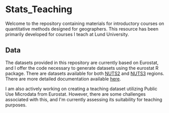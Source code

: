 # Stats_Teaching

Welcome to the repository containing materials for introductory courses on quantitative methods designed for geographers. This resource has been primarily developed for courses I teach at Lund University.

## Data

The datasets provided in this repository are currently based on Eurostat, and I offer the code necessary to generate datasets using the eurostat R package. There are datasets available for both [NUTS2](data/nuts2/) and [NUTS3](data/nuts3/) regions. There are more detailed documentation available [here](documentation).

I am also actively working on creating a teaching dataset utilizing Public Use Microdata from Eurostat. However, there are some challenges associated with this, and I'm currently assessing its suitability for teaching purposes.
